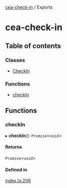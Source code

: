 [cea-check-in](../wiki/README) / Exports

# cea-check-in

## Table of contents

### Classes

- [CheckIn](../wiki/Class:%20CheckIn)

### Functions

- [checkIn](../wiki/Exports#checkin)

## Functions

### checkIn

▸ **checkIn**(): `Promise`<`void`\>

#### Returns

`Promise`<`void`\>

#### Defined in

[index.ts:206](https://github.com/ceajs/cea/blob/dac8fd5/plugins/check-in/src/index.ts#L206)
